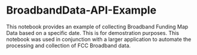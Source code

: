 # BroadbandData-API-Example

This notebook provides an example of collecting Broadband Funding Map Data based on a specific date. This is for demostration purposes. This notebook was used in conjunction with a larger application to automate the processing and collection of FCC Broadband data. 
